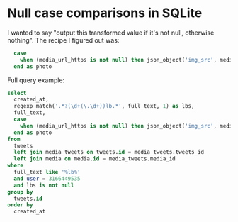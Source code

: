# Null case comparisons in SQLite

I wanted to say "output this transformed value if it's not null, otherwise nothing". The recipe I figured out was:

```sql
  case
    when (media_url_https is not null) then json_object('img_src', media_url_https, 'width', 300)
  end as photo
```

Full query example:

```sql
select
  created_at,
  regexp_match('.*?(\d+(\.\d+))lb.*', full_text, 1) as lbs,
  full_text,
  case
    when (media_url_https is not null) then json_object('img_src', media_url_https, 'width', 300)
  end as photo
from
  tweets
  left join media_tweets on tweets.id = media_tweets.tweets_id
  left join media on media.id = media_tweets.media_id
where
  full_text like '%lb%'
  and user = 3166449535
  and lbs is not null
group by
  tweets.id
order by
  created_at
```
